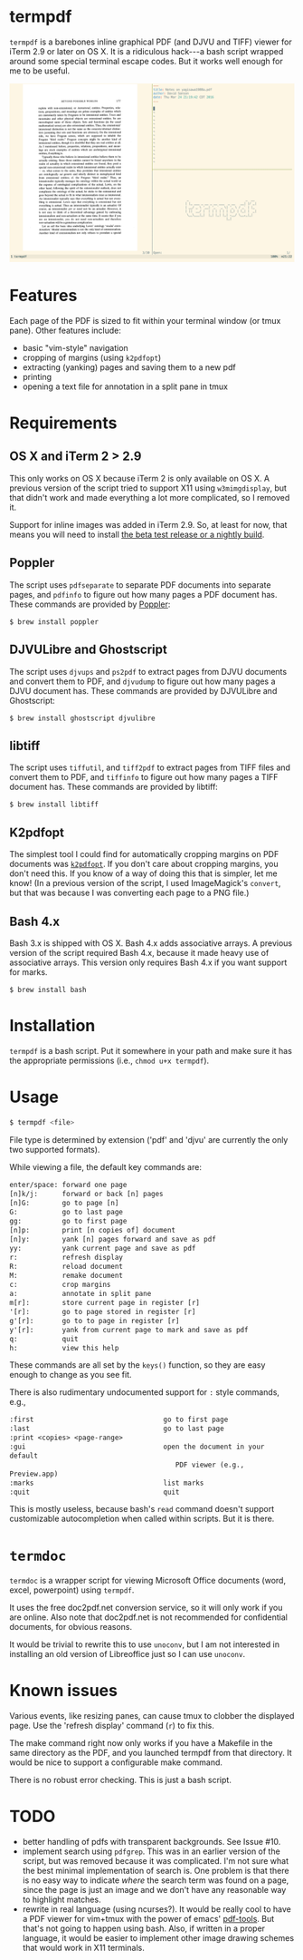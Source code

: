 termpdf
=======

`termpdf` is a barebones inline graphical PDF (and DJVU and TIFF) viewer for
iTerm 2.9 or later on OS X. It is a ridiculous hack---a bash script wrapped around
some special terminal escape codes. But it works well enough for me to be
useful.

![screenshot]

Features
========

Each page of the PDF is sized to fit within your terminal window (or tmux
pane). Other features include:

-   basic "vim-style" navigation
-   cropping of margins (using `k2pdfopt`)
-   extracting (yanking) pages and saving them to a new pdf
-   printing
-   opening a text file for annotation in a split pane in tmux

Requirements
============

OS X and iTerm 2 > 2.9
-------------

This only works on OS X because iTerm 2 is only available on OS X. A
previous version of the script tried to support X11 using `w3mimgdisplay`,
but that didn't work and made everything a lot more complicated, so I 
removed it.

Support for inline images was added in iTerm 2.9. So, at least for now, that
means you will need to install [the beta test release or a nightly build]. 

Poppler
-------

The script uses `pdfseparate` to separate PDF documents into separate pages,
and `pdfinfo` to figure out how many pages a PDF document has. These commands
are provided by [Poppler]:

    $ brew install poppler

DJVULibre and Ghostscript
-------------------------

The script uses `djvups` and `ps2pdf` to extract pages from DJVU documents and
convert them to PDF, and `djvudump` to figure out how many pages a DJVU
document has. These commands are provided by DJVULibre and Ghostscript:

    $ brew install ghostscript djvulibre

libtiff
-------

The script uses `tiffutil`, and `tiff2pdf` to extract pages from
TIFF files and convert them to PDF, and `tiffinfo` to figure out how many
pages a TIFF document has. These commands are provided by libtiff:

    $ brew install libtiff

K2pdfopt
--------

The simplest tool I could find for automatically cropping margins on PDF
documents was [`k2pdfopt`](http://willus.com/k2pdfopt/). If you don't care
about cropping margins, you don't need this. If you know of a way of doing
this that is simpler, let me know! (In a previous version of the script, I
used ImageMagick's `convert`, but that was because I was converting
each page to a PNG file.)

Bash 4.x
--------

Bash 3.x is shipped with OS X. Bash 4.x adds associative arrays. A previous
version of the script required Bash 4.x, because it made heavy use of
associative arrays. This version only requires Bash 4.x if you want support
for marks.

    $ brew install bash


Installation
============

`termpdf` is a bash script. Put it somewhere in your path and make sure it has
the appropriate permissions (i.e., `chmod u+x termpdf`). 

Usage
=====

```.bash
$ termpdf <file> 
```

File type is determined by extension ('pdf' and 'djvu' are currently the only
two supported formats).

While viewing a file, the default key commands are:

    enter/space: forward one page
    [n]k/j:      forward or back [n] pages
    [n]G:        go to page [n]
    G:           go to last page
    gg:          go to first page
    [n]p:        print [n copies of] document
    [n]y:        yank [n] pages forward and save as pdf
    yy:          yank current page and save as pdf
    r:           refresh display
    R:           reload document
    M:           remake document
    c:           crop margins
    a:           annotate in split pane
    m[r]:        store current page in register [r]
    '[r]:        go to page stored in register [r]
    g'[r]:       go to to page in register [r]
    y'[r]:       yank from current page to mark and save as pdf
    q:           quit
    h:           view this help

These commands are all set by the `keys()` function, so they are easy enough
to change as you see fit.

There is also rudimentary undocumented support for `:` style commands, e.g.,

    :first                                go to first page
    :last                                 go to last page
    :print <copies> <page-range>
    :gui                                  open the document in your default
                                             PDF viewer (e.g., Preview.app)
    :marks                                list marks
    :quit                                 quit

This is mostly useless, because bash's `read` command doesn't support
customizable autocompletion when called within scripts. But it is there. 

# `termdoc`

`termdoc` is a wrapper script for viewing Microsoft Office documents (word,
excel, powerpoint) using `termpdf`.

It uses the free doc2pdf.net conversion service, so it will
only work if you are online. Also note that doc2pdf.net is not recommended for
confidential documents, for obvious reasons.

It would be trivial to rewrite this to use `unoconv`, but I am not interested
in installing an old version of Libreoffice just so I can use `unoconv`.

# Known issues

Various events, like resizing panes, can cause tmux to clobber the
displayed page. Use the 'refresh display' command (`r`) to fix this.

The make command right now only works if you have a Makefile in the same
directory as the PDF, and you launched termpdf from that directory. It would
be nice to support a configurable make command.

There is no robust error checking. This is just a bash script.

# TODO

-   better handling of pdfs with transparent backgrounds. See Issue #10.
-   implement search using `pdfgrep`. This was in an earlier version of the
    script, but was removed because it was complicated. I'm not sure what the
    best minimal implementation of search is. One problem is that there is no
    easy way to indicate *where* the search term was found on a page, since
    the page is just an image and we don't have any reasonable way to
    highlight matches.
-   rewrite in real language (using ncurses?). It would be really cool to have
    a PDF viewer for vim+tmux with the power of emacs'
    [pdf-tools](https://github.com/politza/pdf-tools). But that's not going to
    happen using bash. Also, if written in a proper language, it would be
    easier to implement other image drawing schemes that would work in
    X11 terminals.    
    
  [the beta test release or a nightly build]: https://iterm2.com/downloads.html
  [Poppler]: http://poppler.freedesktop.org/
  [screenshot]: screenshot.png

